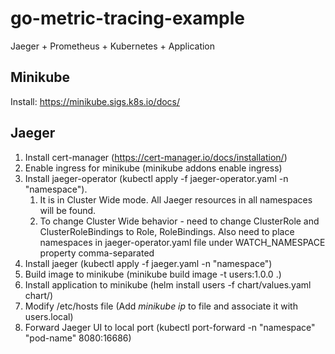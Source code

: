 # go-metric-tracing-example
Jaeger + Prometheus + Kubernetes + Application

## Minikube

Install: https://minikube.sigs.k8s.io/docs/  

## Jaeger

1. Install cert-manager (https://cert-manager.io/docs/installation/)  
2. Enable ingress for minikube (minikube addons enable ingress)  
3. Install jaeger-operator (kubectl apply -f jaeger-operator.yaml -n "namespace").   
   1. It is in Cluster Wide mode. All Jaeger resources in all namespaces will be found.  
   2. To change Cluster Wide behavior - need to change ClusterRole and ClusterRoleBindings to Role, RoleBindings. Also need to place namespaces in jaeger-operator.yaml file under WATCH_NAMESPACE property comma-separated      
4. Install jaeger (kubectl apply -f jaeger.yaml -n "namespace")  
5. Build image to minikube (minikube build image -t users:1.0.0 .)  
6. Install application to minikube (helm install users -f chart/values.yaml chart/)
7. Modify /etc/hosts file (Add _minikube ip_ to file and associate it with users.local)  
8. Forward Jaeger UI to local port (kubectl port-forward -n "namespace" "pod-name" 8080:16686)  